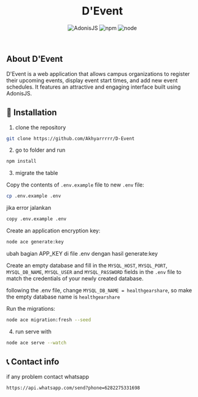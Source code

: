 <br>
<h1 align="center">D'Event</h1>
<p align="center"> 
  <img src="https://img.shields.io/badge/AdonisJS-^v6.9.0-green" alt="AdonisJS">
  <img src="https://img.shields.io/badge/npm-v9.8.1-red" alt="npm">
  <img src="https://img.shields.io/badge/node-vv21.6.2-blue" alt="node">
</p>
<br>

## About D'Event

<p>D'Event is a web application that allows campus organizations to register their upcoming events, display event start times, and add new event schedules. It features an attractive and engaging interface built using AdonisJS.</p>

## 🚀 Installation

1. clone the repository

```bash
git clone https://github.com/Akhyarrrrr/D-Event
```

2. go to folder and run

```bash
npm install
```

3. migrate the table

Copy the contents of `.env.example` file to new `.env` file:

```sh
cp .env.example .env
```

jika error jalankan

```sh
copy .env.example .env
```

Create an application encryption key:

```sh
node ace generate:key
```

ubah bagian APP_KEY di file .env dengan hasil generate:key

Create an empty database and fill in the `MYSQL_HOST`, `MYSQL_PORT`, `MYSQL_DB_NAME`, `MYSQL_USER` and `MYSQL_PASSWORD` fields in the `.env` file to match the credentials of your newly created database.

following the .env file, change `MYSQL_DB_NAME = healthgearshare`, so make the empty database name is `healthgearshare`

Run the migrations:

```sh
node ace migration:fresh --seed
```

4. run serve with

```bash
node ace serve --watch
```

## 📞 Contact info

if any problem contact whatsapp

```bash
https://api.whatsapp.com/send?phone=6282275331698
```
